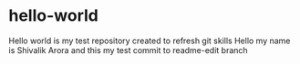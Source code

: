 # hello-world
Hello world is my test repository created to refresh git skills
Hello my name is Shivalik Arora and this my test commit to readme-edit branch
